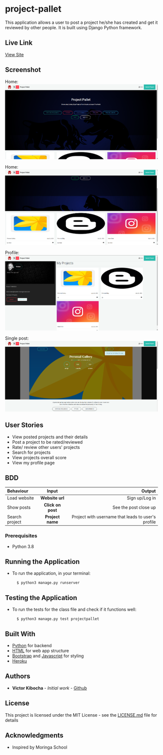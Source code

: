 # project-pallet
This application allows a user to post a project he/she has created and get it reviewed by other people. It is built using Django Python framework.

## Live Link
[View Site](https://project-pallet.herokuapp.com/)

## Screenshot

Home:
<img src="https://github.com/TechVictorKE/project-pallet/blob/master/projectpallet/static/img/pallet-home1.png">

Home:
<img src="https://github.com/TechVictorKE/project-pallet/blob/master/projectpallet/static/img/pallet-home2.png">

Profile:
<img src="https://github.com/TechVictorKE/project-pallet/blob/master/projectpallet/static/img/sample-profile.png">

Single post:
<img src="https://github.com/TechVictorKE/project-pallet/blob/master/projectpallet/static/img/singleproject-post.png">


## User Stories

* View posted projects and their details
* Post a project to be rated/reviewed
* Rate/ review other users' projects
* Search for projects 
* View projects overall score
* View my profile page

## BDD
| Behaviour | Input | Output |
| :---------------- | :---------------: | ------------------: |
| Load website | **Website url** | Sign up/Log in|
| Show posts | **Click on post** | See the post close up|
| Search project | **Project name** | Project with username that leads to user's profile|



### Prerequisites

* Python 3.8

## Running the Application
* To run the application, in your terminal:

        $ python3 manage.py runserver
      
        
## Testing the Application
* To run the tests for the class file and check if it functions well:

        $ python3 manage.py test projectpallet
        


## Built With

* [Python](https://www.python.org/) for backend
* [HTML](https://html.com/) for web app structure
* [Bootstrap](https://getbootstrap.com/) and [Javascript](https://www.javascript.com/) for styling
* [Heroku](https://heroku.com)

## Authors

* **Victor  Kibocha** - *Initial work* - [Github](https://github.com/TechVictorKE/)

## License

This project is licensed under the MIT License - see the [LICENSE.md](LICENSE.md) file for details

## Acknowledgments

* Inspired by Moringa School
